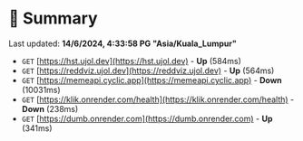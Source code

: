 # 📖 Summary
Last updated: **14/6/2024, 4:33:58 PG "Asia/Kuala_Lumpur"**

- `GET` [https://hst.ujol.dev](https://hst.ujol.dev) - **Up** (584ms)
- `GET` [https://reddviz.ujol.dev](https://reddviz.ujol.dev) - **Up** (564ms)
- `GET` [https://memeapi.cyclic.app](https://memeapi.cyclic.app) - **Down** (10031ms)
- `GET` [https://klik.onrender.com/health](https://klik.onrender.com/health) - **Down** (238ms)
- `GET` [https://dumb.onrender.com](https://dumb.onrender.com) - **Up** (341ms)
